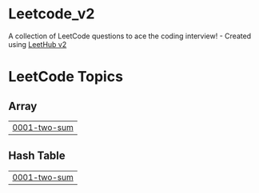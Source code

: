 # Leetcode_v2
A collection of LeetCode questions to ace the coding interview! - Created using [LeetHub v2](https://github.com/arunbhardwaj/LeetHub-2.0)

<!---LeetCode Topics Start-->
# LeetCode Topics
## Array
|  |
| ------- |
| [0001-two-sum](https://github.com/sitb157/Leetcode_v2/tree/master/0001-two-sum) |
## Hash Table
|  |
| ------- |
| [0001-two-sum](https://github.com/sitb157/Leetcode_v2/tree/master/0001-two-sum) |
<!---LeetCode Topics End-->
